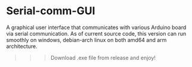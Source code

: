 # Serial-comm-GUI
A graphical user interface that communicates with various Arduino board via serial communication. 
As of current source code, this version can run smoothly on windows, debian-arch linux on both amd64 and arm architecture. 

>>> Download .exe file from release and enjoy!
